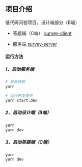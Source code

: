 ## 项目介绍

低代码问卷项目，设计端部分（B端）

- 答题端（C端）
  [survey-client](https://github.com/yangfei4913438/survey-client)

- 服务端
  [survey-server](https://github.com/yangfei4913438/survey-server)

#### 运行方法

##### 1、启动服务端

```bash
# 安装依赖
yarn

# 运行开发服务
yarn start:dev
```

##### 2、启动设计端（B端）

```bash
yarn
yarn dev
```

##### 3、启动答题端（C端）

```bash
yarn
yarn dev
```
